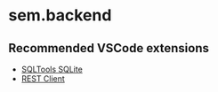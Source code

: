 # sem.backend

## Recommended VSCode extensions

* [SQLTools SQLite](https://open-vsx.org/vscode/item?itemName=mtxr.sqltools-driver-sqlite)
* [REST Client](https://open-vsx.org/vscode/item?itemName=humao.rest-client)
